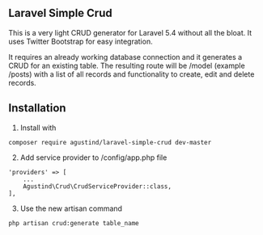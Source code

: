 ## Laravel Simple Crud

This is a very light CRUD generator for Laravel 5.4 without all the bloat. It uses Twitter Bootstrap for easy integration.

It requires an already working database connection and it generates a CRUD for an existing table.
The resulting route will be /model (example /posts) with a list of all records and functionality to create, edit and delete records.


## Installation

1. Install with

```
composer require agustind/laravel-simple-crud dev-master
```


2. Add service provider to /config/app.php file

```
'providers' => [
    ...
    Agustind\Crud\CrudServiceProvider::class,
],
```


3. Use the new artisan command

```
php artisan crud:generate table_name
